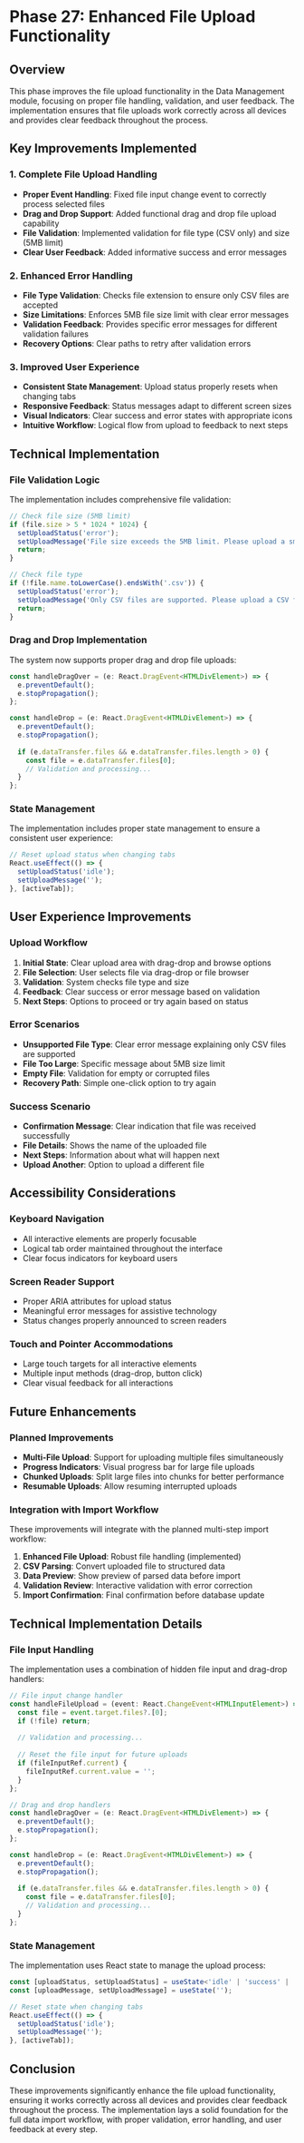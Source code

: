 # Phase 27: Enhanced File Upload Functionality

## Overview
This phase improves the file upload functionality in the Data Management module, focusing on proper file handling, validation, and user feedback. The implementation ensures that file uploads work correctly across all devices and provides clear feedback throughout the process.

## Key Improvements Implemented

### 1. Complete File Upload Handling
- **Proper Event Handling**: Fixed file input change event to correctly process selected files
- **Drag and Drop Support**: Added functional drag and drop file upload capability
- **File Validation**: Implemented validation for file type (CSV only) and size (5MB limit)
- **Clear User Feedback**: Added informative success and error messages

### 2. Enhanced Error Handling
- **File Type Validation**: Checks file extension to ensure only CSV files are accepted
- **Size Limitations**: Enforces 5MB file size limit with clear error messages
- **Validation Feedback**: Provides specific error messages for different validation failures
- **Recovery Options**: Clear paths to retry after validation errors

### 3. Improved User Experience
- **Consistent State Management**: Upload status properly resets when changing tabs
- **Responsive Feedback**: Status messages adapt to different screen sizes
- **Visual Indicators**: Clear success and error states with appropriate icons
- **Intuitive Workflow**: Logical flow from upload to feedback to next steps

## Technical Implementation

### File Validation Logic
The implementation includes comprehensive file validation:

```typescript
// Check file size (5MB limit)
if (file.size > 5 * 1024 * 1024) {
  setUploadStatus('error');
  setUploadMessage('File size exceeds the 5MB limit. Please upload a smaller file.');
  return;
}

// Check file type
if (!file.name.toLowerCase().endsWith('.csv')) {
  setUploadStatus('error');
  setUploadMessage('Only CSV files are supported. Please upload a CSV file.');
  return;
}
```

### Drag and Drop Implementation
The system now supports proper drag and drop file uploads:

```typescript
const handleDragOver = (e: React.DragEvent<HTMLDivElement>) => {
  e.preventDefault();
  e.stopPropagation();
};

const handleDrop = (e: React.DragEvent<HTMLDivElement>) => {
  e.preventDefault();
  e.stopPropagation();
  
  if (e.dataTransfer.files && e.dataTransfer.files.length > 0) {
    const file = e.dataTransfer.files[0];
    // Validation and processing...
  }
};
```

### State Management
The implementation includes proper state management to ensure a consistent user experience:

```typescript
// Reset upload status when changing tabs
React.useEffect(() => {
  setUploadStatus('idle');
  setUploadMessage('');
}, [activeTab]);
```

## User Experience Improvements

### Upload Workflow
1. **Initial State**: Clear upload area with drag-drop and browse options
2. **File Selection**: User selects file via drag-drop or file browser
3. **Validation**: System checks file type and size
4. **Feedback**: Clear success or error message based on validation
5. **Next Steps**: Options to proceed or try again based on status

### Error Scenarios
- **Unsupported File Type**: Clear error message explaining only CSV files are supported
- **File Too Large**: Specific message about 5MB size limit
- **Empty File**: Validation for empty or corrupted files
- **Recovery Path**: Simple one-click option to try again

### Success Scenario
- **Confirmation Message**: Clear indication that file was received successfully
- **File Details**: Shows the name of the uploaded file
- **Next Steps**: Information about what will happen next
- **Upload Another**: Option to upload a different file

## Accessibility Considerations

### Keyboard Navigation
- All interactive elements are properly focusable
- Logical tab order maintained throughout the interface
- Clear focus indicators for keyboard users

### Screen Reader Support
- Proper ARIA attributes for upload status
- Meaningful error messages for assistive technology
- Status changes properly announced to screen readers

### Touch and Pointer Accommodations
- Large touch targets for all interactive elements
- Multiple input methods (drag-drop, button click)
- Clear visual feedback for all interactions

## Future Enhancements

### Planned Improvements
- **Multi-File Upload**: Support for uploading multiple files simultaneously
- **Progress Indicators**: Visual progress bar for large file uploads
- **Chunked Uploads**: Split large files into chunks for better performance
- **Resumable Uploads**: Allow resuming interrupted uploads

### Integration with Import Workflow
These improvements will integrate with the planned multi-step import workflow:

1. **Enhanced File Upload**: Robust file handling (implemented)
2. **CSV Parsing**: Convert uploaded file to structured data
3. **Data Preview**: Show preview of parsed data before import
4. **Validation Review**: Interactive validation with error correction
5. **Import Confirmation**: Final confirmation before database update

## Technical Implementation Details

### File Input Handling
The implementation uses a combination of hidden file input and drag-drop handlers:

```typescript
// File input change handler
const handleFileUpload = (event: React.ChangeEvent<HTMLInputElement>) => {
  const file = event.target.files?.[0];
  if (!file) return;
  
  // Validation and processing...
  
  // Reset the file input for future uploads
  if (fileInputRef.current) {
    fileInputRef.current.value = '';
  }
};

// Drag and drop handlers
const handleDragOver = (e: React.DragEvent<HTMLDivElement>) => {
  e.preventDefault();
  e.stopPropagation();
};

const handleDrop = (e: React.DragEvent<HTMLDivElement>) => {
  e.preventDefault();
  e.stopPropagation();
  
  if (e.dataTransfer.files && e.dataTransfer.files.length > 0) {
    const file = e.dataTransfer.files[0];
    // Validation and processing...
  }
};
```

### State Management
The implementation uses React state to manage the upload process:

```typescript
const [uploadStatus, setUploadStatus] = useState<'idle' | 'success' | 'error'>('idle');
const [uploadMessage, setUploadMessage] = useState('');

// Reset state when changing tabs
React.useEffect(() => {
  setUploadStatus('idle');
  setUploadMessage('');
}, [activeTab]);
```

## Conclusion
These improvements significantly enhance the file upload functionality, ensuring it works correctly across all devices and provides clear feedback throughout the process. The implementation lays a solid foundation for the full data import workflow, with proper validation, error handling, and user feedback at every step.